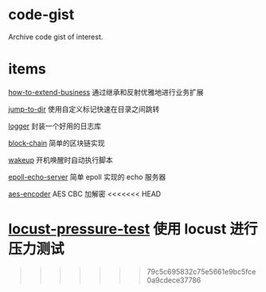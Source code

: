 # code-gist
Archive code gist of interest.

# items

[how-to-extend-business](./Cpp/how-to-extend-business) 通过继承和反射优雅地进行业务扩展

[jump-to-dir](./Shell/jump-to-dir) 使用自定义标记快速在目录之间跳转 

[logger](./Python/logger) 封装一个好用的日志库

[block-chain](./Go/block-chain) 简单的区块链实现

[wakeup](./Shell/wakeup) 开机唤醒时自动执行脚本

[epoll-echo-server](./Cpp/epoll-echo-server) 简单 epoll 实现的 echo 服务器

[aes-encoder](./Java/aes-encoder) AES CBC 加解密
<<<<<<< HEAD

[locust-pressure-test](./Python/locust-pressure-test) 使用 locust 进行压力测试
=======
>>>>>>> 79c5c695832c75e5661e9bc5fce0a9cdece37786
